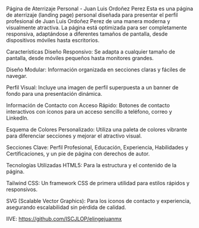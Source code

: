 Página de Aterrizaje Personal - Juan Luis Ordoñez Perez
Esta es una página de aterrizaje (landing page) personal diseñada para presentar el perfil profesional de Juan Luis Ordoñez Perez de una manera moderna y visualmente atractiva. La página está optimizada para ser completamente responsiva, adaptándose a diferentes tamaños de pantalla, desde dispositivos móviles hasta escritorios.

Características
Diseño Responsivo: Se adapta a cualquier tamaño de pantalla, desde móviles pequeños hasta monitores grandes.

Diseño Modular: Información organizada en secciones claras y fáciles de navegar.

Perfil Visual: Incluye una imagen de perfil superpuesta a un banner de fondo para una presentación dinámica.

Información de Contacto con Acceso Rápido: Botones de contacto interactivos con íconos para un acceso sencillo a teléfono, correo y LinkedIn.

Esquema de Colores Personalizado: Utiliza una paleta de colores vibrante para diferenciar secciones y mejorar el atractivo visual.

Secciones Clave: Perfil Profesional, Educación, Experiencia, Habilidades y Certificaciones, y un pie de página con derechos de autor.

Tecnologías Utilizadas
HTML5: Para la estructura y el contenido de la página.

Tailwind CSS: Un framework CSS de primera utilidad para estilos rápidos y responsivos.

SVG (Scalable Vector Graphics): Para los iconos de contacto y experiencia, asegurando escalabilidad sin pérdida de calidad.

lIVE: https://github.com/ISCJLOP/elingejuanmx
